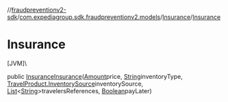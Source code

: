 //[fraudpreventionv2-sdk](../../../index.md)/[com.expediagroup.sdk.fraudpreventionv2.models](../index.md)/[Insurance](index.md)/[Insurance](-insurance.md)

# Insurance

[JVM]\

public [Insurance](index.md)[Insurance](-insurance.md)([Amount](../-amount/index.md)price, [String](https://docs.oracle.com/javase/8/docs/api/java/lang/String.html)inventoryType, [TravelProduct.InventorySource](../-travel-product/-inventory-source/index.md)inventorySource, [List](https://docs.oracle.com/javase/8/docs/api/java/util/List.html)&lt;[String](https://docs.oracle.com/javase/8/docs/api/java/lang/String.html)&gt;travelersReferences, [Boolean](https://docs.oracle.com/javase/8/docs/api/java/lang/Boolean.html)payLater)
